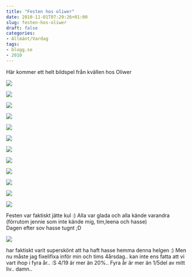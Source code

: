 ```yaml
---
title: "Festen hos oliwer"
date: 2010-11-01T07:29:26+01:00
slug: festen-hos-oliwer
draft: false
categories:
- Allmänt/Vardag
tags:
- blogg.se
- 2010
---
```

Här kommer ett helt bildspel från kvällen hos Oliwer  
  
![](/assets/images/blogg.se/dsc09626_114888609.jpg)  
  
  
![](https://cdn1.cdnme.se/cdn/9-1/701517/images/2010/dsc09624_114888619.jpg)  
  
  
![](/assets/images/blogg.se/dsc09631_114888647.jpg)  
  
  
![](https://cdn3.cdnme.se/cdn/9-1/701517/images/2010/dsc09636_114888657.jpg)  
  
  
![](/assets/images/blogg.se/dsc09638_114888667.jpg)  
  
  
![](https://cdn1.cdnme.se/cdn/9-1/701517/images/2010/dsc09646_114888675.jpg)  
  
  
![](/assets/images/blogg.se/dsc09648_114888685.jpg)  
  
  
![](https://cdn1.cdnme.se/cdn/9-1/701517/images/2010/dsc09650_114888692.jpg)  
  
  
![](/assets/images/blogg.se/dsc09661_114888705.jpg)  
  
  
![](https://cdn3.cdnme.se/cdn/9-1/701517/images/2010/dsc09664_114888722.jpg)  
  
  
![](/assets/images/blogg.se/dsc09666_114888731.jpg)  
  
  
![](https://cdn1.cdnme.se/cdn/9-1/701517/images/2010/dsc09674_114888752.jpg)  
  
Festen var faktiskt jätte kul :) Alla var glada och alla kände varandra (förrutom jennie som inte kände mig, tim,leena och hasse)  
Dagen efter sov hasse tugnt ;D  
  
![](/assets/images/blogg.se/dsc09678_114888770.jpg)  
  
har faktiskt varit superskönt att ha haft hasse hemma denna helgen :) Men nu måste jag fixelifixa inför min och tims 4årsdag.. kan inte ens fatta att vi vart ihop i fyra år.. :S 4/19 är mer än 20%.. Fyra år är mer än 1/5del av mitt liv.. damn..
